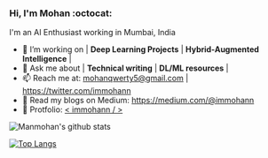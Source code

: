 ### Hi, I'm Mohan :octocat:
I'm an AI Enthusiast working in Mumbai, India


- 🔭 I’m working on | **Deep Learning Projects** | **Hybrid-Augmented Intelligence** | 
- 💬 Ask me about  | **Technical writing** | **DL/ML resources**  |
- 📫 Reach me at: mohanqwerty5@gmail.com  |   https://twitter.com/immohann
- 📑 Read my blogs on Medium: https://medium.com/@immohann
- 👾 Protfolio: [ < immohann / > ](https://immohann.github.io/Portfolio/) 





![Manmohan's github stats](https://github-readme-stats.vercel.app/api?username=immohann&count_private=true&show_icons=true&theme=algolia)

[![Top Langs](https://github-readme-stats.vercel.app/api/top-langs/?username=immohann&layout=compact&show_icons=true&theme=algolia)](https://github.com/immohann/github-readme-stats)
